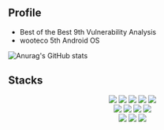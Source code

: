 
## Profile
 - Best of the Best 9th Vulnerability Analysis
 - wooteco 5th Android OS

![Anurag's GitHub stats](https://github-readme-stats.vercel.app/api?username=re4rk&theme=dark&show_icons=true)
## Stacks
<span>
<div align='center'><img src="https://img.shields.io/badge/Python-3776AB?style=flat-square&logo=Python&logoColor=white"/></a>
  <img src="https://img.shields.io/badge/c-222222?style=flat-square&logo=c%2B%2B&logoColor=white"/></a>
  <img src="https://img.shields.io/badge/c++-00599C?style=flat-square&logo=c%2B%2B&logoColor=white"/></a>
  <img src="https://img.shields.io/badge/Kotlin-7F52FF?style=flat-square&logo=Kotlin&logoColor=white"/></a>
  <img src="https://img.shields.io/badge/android-%233DDC84.svg?&style=flat-square&logo=android&logoColor=white" /></a>
</div>
<div align='center'>
  <img src="https://img.shields.io/badge/PyTorch-EE4C2C?EE4C2C=flat-square&logo=PyTorch&logoColor=white"/></a>
  <img src="https://img.shields.io/badge/Jupyter-F37626?style=flat-square&logo=Jupyter&logoColor=white"/></a>
  <img src="https://img.shields.io/badge/Docker-2496ED?style=flat-square&logo=Docker&logoColor=white"/></a>
  <img src="https://img.shields.io/badge/NGINX-009639?style=flat-square&logo=NGINX&logoColor=white"/></a>
</div>
<div align='center'>
  <img src="https://img.shields.io/badge/Amazon AWS-232F3E?style=flat-square&logo=Amazon%20AWS&logoColor=white"/></a>
  <img src="https://img.shields.io/badge/git-F05032?style=flat-square&logo=git&logoColor=white">
  <img src="https://img.shields.io/badge/mysql-4479A1?style=flat-square&logo=mysql&logoColor=white">
</div>
<br>
</span>

